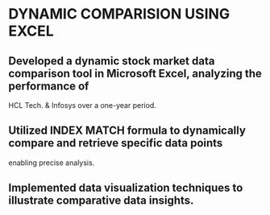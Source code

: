 # DYNAMIC COMPARISION USING EXCEL
##	Developed a dynamic stock market data comparison tool in Microsoft Excel, analyzing the performance of
 HCL Tech. & Infosys over a one-year period.
##	Utilized INDEX MATCH formula to dynamically compare and retrieve specific data points 
 enabling precise analysis.
##	Implemented data visualization techniques to illustrate comparative data insights.
